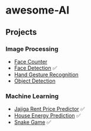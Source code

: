 # awesome-AI

## Projects

### Image Processing

- [Face Counter](./Image%20Processing/Face%20Counter/)
- [Face Detection](./Image%20Processing/Face%20Detection/) ✅
- [Hand Gesture Recognition](./Image%20Processing/Hand%20Gesture%20Recognition/)
- [Object Detection](./Image%20Processing/Object%20Detection/)

### Machine Learning

- [Jajiga Rent Price Predictor](./Machine%20Learning/jajiga/) ✅
- [House Energy Prediction](./Machine%20Learning/Smart%20Home%20Energy%20Management%20System/) ✅
- [Snake Game](./Machine%20Learning/snake%20game%20automatic%20player/) ✅